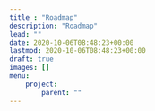 ```yaml
---
title : "Roadmap"
description: "Roadmap"
lead: ""
date: 2020-10-06T08:48:23+00:00
lastmod: 2020-10-06T08:48:23+00:00
draft: true
images: []
menu:
    project:
        parent: ""
---
```

